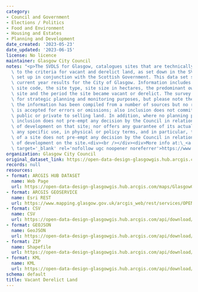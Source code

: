 ```yaml
---
category:
- Council and Government
- Elections / Politics
- Food and Environment
- Housing and Estates
- Planning and Development
date_created: '2023-05-23'
date_updated: '2023-06-15'
license: No licence
maintainer: Glasgow City Council
notes: "<p>The SVDLS for Glasgow, catalogues sites that are technically vacant, conforming\
  \ to the criteria for vacant and derelict land, as set down in the SVDLS guidance,\
  \ set up in conjunction with the Scottish Government. This data set shows the survey\
  \ current year results for the City of Glasgow. Information includes the Local Authority\
  \ site code, the site type, site size in hectares, the predominant owner of the\
  \ site and the period the site became vacant or derelict. The survey is used primarily\
  \ for strategic planning and monitoring purposes, but please note the following:\
  \ the information has been compiled from a number of sources but no responsibility\
  \ is accepted for errors or omissions; also inclusion does not commit the owner,\
  \ public or private to selling land. In addition, where no planning permission exists,\
  \ inclusion does not pre-empt any decision by the Council in relation to the principle\
  \ of development on that site; nor offers any guarantee of its actual fitness for\
  \ any specific use, in physical or policy terms, and in particular, the inclusion\
  \ of a site does not pre-empt any decision by the Council in relation to the acceptability\
  \ of development on the site.<div><br /></div><div>More info at:\_<a href='https://www.gov.scot/publications/scottish-vacant-and-derelict-land-survey---site-register/'\
  \ target='_blank' rel='nofollow ugc noopener noreferrer'>https://www.gov.scot/publications/scottish-vacant-and-derelict-land-survey---site-register/</a></div></p>"
organization: Glasgow City Council
original_dataset_link: https://open-data-design-glasgowgis.hub.arcgis.com/maps/GlasgowGIS::vacant-derelict-land-1
records: null
resources:
- format: ARCGIS HUB DATASET
  name: Web Page
  url: https://open-data-design-glasgowgis.hub.arcgis.com/maps/GlasgowGIS::vacant-derelict-land-1
- format: ARCGIS GEOSERVICE
  name: Esri REST
  url: https://www.mapping.glasgow.gov.uk/arcgis_web/rest/services/OPEN_DATA/Vacant_Derelict_Land/MapServer/0
- format: CSV
  name: CSV
  url: https://open-data-design-glasgowgis.hub.arcgis.com/api/download/v1/items/f1d85a1c43a047ccbdb3838c11ff60c6/csv?layers=0
- format: GEOJSON
  name: GeoJSON
  url: https://open-data-design-glasgowgis.hub.arcgis.com/api/download/v1/items/f1d85a1c43a047ccbdb3838c11ff60c6/geojson?layers=0
- format: ZIP
  name: Shapefile
  url: https://open-data-design-glasgowgis.hub.arcgis.com/api/download/v1/items/f1d85a1c43a047ccbdb3838c11ff60c6/shapefile?layers=0
- format: KML
  name: KML
  url: https://open-data-design-glasgowgis.hub.arcgis.com/api/download/v1/items/f1d85a1c43a047ccbdb3838c11ff60c6/kml?layers=0
schema: default
title: Vacant Derelict Land
---
```

